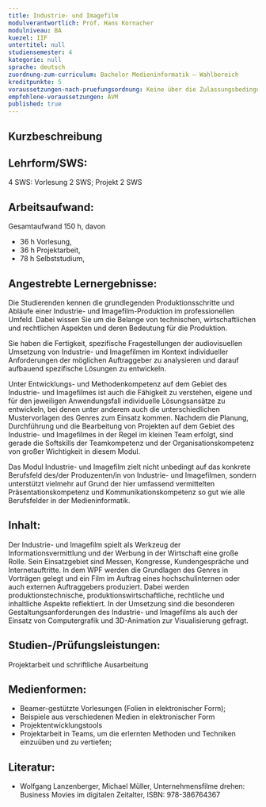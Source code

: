 ```yaml
---
title: Industrie- und Imagefilm  
modulverantwortlich: Prof. Hans Kornacher
modulniveau: BA
kuezel: IIF
untertitel: null
studiensemester: 4
kategorie: null
sprache: deutsch
zuordnung-zum-curriculum: Bachelor Medieninformatik – Wahlbereich
kreditpunkte: 5
voraussetzungen-nach-pruefungsordnung: Keine über die Zulassungsbedingungen hinausgehenden Voraussetzungen
empfohlene-voraussetzungen: AVM
published: true
---
```


## Kurzbeschreibung


## Lehrform/SWS: 
4 SWS: Vorlesung 2 SWS; Projekt 2 SWS

## Arbeitsaufwand: 
Gesamtaufwand 150 h, davon 
- 36 h Vorlesung, 
- 36 h Projektarbeit,  
- 78 h Selbststudium, 

## Angestrebte Lernergebnisse:
Die Studierenden kennen die grundlegenden Produktionsschritte und Abläufe einer Industrie- und Imagefilm-Produktion im professionellen Umfeld. Dabei wissen Sie um die Belange von technischen, wirtschaftlichen und rechtlichen Aspekten und deren Bedeutung für die Produktion.

Sie haben die Fertigkeit, spezifische Fragestellungen der audiovisuellen Umsetzung von Industrie- und Imagefilmen im Kontext individueller Anforderungen der möglichen Auftraggeber zu analysieren und darauf aufbauend spezifische Lösungen zu entwickeln.

Unter Entwicklungs- und Methodenkompetenz auf dem Gebiet des Industrie- und Imagefilmes ist auch die Fähigkeit zu verstehen, eigene und für den jeweiligen Anwendungsfall individuelle Lösungsansätze zu entwickeln, bei denen unter anderem auch die unterschiedlichen Mustervorlagen des Genres zum Einsatz kommen. Nachdem die Planung, Durchführung und die Bearbeitung von Projekten auf dem Gebiet des Industrie- und Imagefilmes in der Regel im kleinen Team erfolgt, sind gerade die Softskills der Teamkompetenz und der Organisationskompetenz von großer Wichtigkeit in diesem Modul.

Das Modul Industrie- und Imagefilm zielt nicht unbedingt auf das konkrete Berufsfeld des/der Produzenten/in von Industrie- und Imagefilmen, sondern unterstützt vielmehr auf Grund der hier umfassend vermittelten Präsentationskompetenz und Kommunikationskompetenz so gut wie alle Berufsfelder in der Medieninformatik.

## Inhalt:
Der Industrie- und Imagefilm spielt als Werkzeug der Informationsvermittlung und der Werbung in der Wirtschaft eine große Rolle. Sein Einsatzgebiet sind Messen, Kongresse, Kundengespräche und Internetauftritte.
In dem WPF werden die Grundlagen des Genres in Vorträgen gelegt und ein Film im Auftrag eines hochschulinternen oder auch externen Auftraggebers produziert. Dabei werden produktionstechnische, produktionswirtschaftliche, rechtliche und inhaltliche Aspekte reflektiert. In der Umsetzung sind die besonderen Gestaltungsanforderungen des Industrie- und Imagefilms als auch der Einsatz von Computergrafik und 3D-Animation zur Visualisierung gefragt.

## Studien-/Prüfungsleistungen:
Projektarbeit und schriftliche Ausarbeitung

## Medienformen:
- Beamer-gestützte Vorlesungen (Folien in elektronischer Form); 
- Beispiele aus verschiedenen Medien in elektronischer Form
- Projektentwicklungstools
- Projektarbeit in Teams, um die erlernten Methoden und Techniken einzuüben und zu vertiefen;

## Literatur:
- Wolfgang Lanzenberger, Michael Müller, Unternehmensfilme drehen: Business Movies im digitalen Zeitalter, ISBN: 978-386764367


